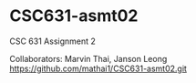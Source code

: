 # CSC631-asmt02
CSC 631 Assignment 2

Collaborators: Marvin Thai, Janson Leong
https://github.com/mathai1/CSC631-asmt02.git
